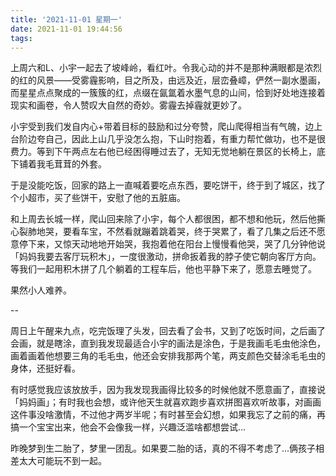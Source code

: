 ```yaml
---
title: '2021-11-01 星期一'
date: 2021-11-01 19:44:56
tags:
---
```


上周六和L、小宇一起去了坡峰岭，看红叶。令我心动的并不是那种满眼都是浓烈的红的风景——受雾霾影响，目之所及，由远及近，层峦叠嶂，俨然一副水墨画，而星星点点聚成的一簇簇的红，点缀在氤氲着水墨气息的山间，恰到好处地连接着现实和画卷，令人赞叹大自然的奇妙。雾霾去掉霾就更妙了。

小宇受到我们发自内心+带着目标的鼓励和过分夸赞，爬山爬得相当有气魄，边上台阶边夸自己，因此上山几乎没怎么抱，下山时抱着，有重力帮忙做功，也不是很费力。等到下午两点左右他已经困得睡过去了，无知无觉地躺在景区的长椅上，底下铺着我毛茸茸的外套。

于是没能吃饭，回家的路上一直喊着要吃点东西，要吃饼干，终于到了城区，找了个小超市，买了些饼干，安慰了他的五脏庙。

和上周去长城一样，爬山回来除了小宇，每个人都很困，都不想和他玩，然后他撕心裂肺地哭，要看车宝，不然看就蹦着跳着哭，终于哭累了，看了几集之后还不愿意停下来，又惊天动地地开始哭，我抱着他在阳台上慢慢看他哭，哭了几分钟他说「妈妈我要去客厅玩积木」，一度很激动，拼命扳着我的脖子使它朝向客厅方向。等我们一起用积木拼了几个躺着的工程车后，他也平静下来了，愿意去睡觉了。

果然小人难养。

--

周日上午醒来九点，吃完饭理了头发，回去看了会书，又到了吃饭时间，之后画了会画，就是瞎涂，直到我发现最适合小宇的画法是涂色，于是我画毛毛虫他涂色，画着画着他想要三角的毛毛虫，他还会安排我那两个笔，两支颜色交替涂毛毛虫的身体，还挺好看。

有时感觉我应该放放手，因为我发现我画得比较多的时候他就不愿意画了，直接说「妈妈画」；有时我也会想，或许他天生就喜欢跑步喜欢拼图喜欢听故事，对画画这件事没啥激情，不过他才两岁半呢；有时甚至会幻想，如果我忘了之前的痛，再搞一个宝宝出来，他会不会像我一样，兴趣泛滥啥都想尝试...

昨晚梦到生二胎了，梦里一团乱。如果要二胎的话，真的不得不考虑了...俩孩子相差太大可能玩不到一起。

